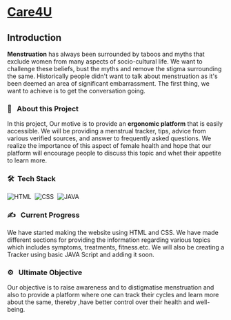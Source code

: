 # [Care4U](https://sandesh3568.github.io/Care4U-MSVG.github.io/)
## Introduction

**Menstruation** has always been surrounded by taboos and myths that exclude women from many aspects of socio-cultural life. We want to challenge these beliefs, bust the myths and remove the stigma surrounding the same. Historically people didn't want to talk about menstruation as it's been deemed an area of significant embarrassment. The first thing, we want to achieve is to get the conversation going. 
<br>

### 🔭 &nbsp; About this Project
In this project, Our motive is to provide an **ergonomic platform** that is easily accessible. We will be providing a menstrual tracker, tips, advice from various verified sources, and answer to frequently asked questions. We realize the importance of this aspect of female health and hope that our platform will encourage people to discuss this topic and whet their appetite to learn more.<br>


### 🛠 &nbsp;Tech Stack
![HTML](https://img.shields.io/badge/html5%20-%23E34F26.svg?&style=for-the-badge&logo=html5&logoColor=white)&nbsp;
![CSS](https://img.shields.io/badge/css3%20-%231572B6.svg?&style=for-the-badge&logo=css3&logoColor=white)&nbsp;
![JAVA](https://img.shields.io/badge/javascript%20-%231572B6.svg?&style=for-the-badge&logo=javascript&logoColor=white)&nbsp;
<br>


###  ✍️ &nbsp; Current Progress
We have started making the website using HTML and CSS. We have made different sections for providing the information regarding various topics which includes symptoms, treatments, fitness.etc. We will also be creating a Tracker using basic JAVA Script and adding it soon. 

### ⚙️ &nbsp; Ultimate Objective
Our objective is to raise awareness and to distigmatise menstruation and also to provide a platform where one can track their cycles and learn more about the same, thereby ,have better control over their health and well-being. 


 
